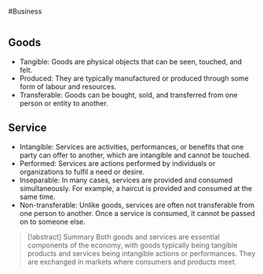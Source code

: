 #Business
```table-of-contents
```
## Goods
- Tangible: Goods are physical objects that can be seen, touched, and felt.
- Produced: They are typically manufactured or produced through some form of labour and resources.
- Transferable: Goods can be bought, sold, and transferred from one person or entity to another.

## Service
-  Intangible: Services are activities, performances, or benefits that one party can offer to another, which are intangible and cannot be touched.
- Performed: Services are actions performed by individuals or organizations to fulfil a need or desire.
-  Inseparable: In many cases, services are provided and consumed simultaneously. For example, a haircut is provided and consumed at the same time.
- Non-transferable: Unlike goods, services are often not transferable from one person to another. Once a service is consumed, it cannot be passed on to someone else.


> [!abstract] Summary
> Both goods and services are essential components of the economy, with goods typically being tangible products and services being intangible actions or performances. They are exchanged in markets where consumers and products meet.
